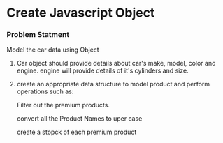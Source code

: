 # Create Javascript Object 

### Problem Statment

Model the car data using Object

1. Car object should provide details about car's make, model, color and engine. engine will provide details of it's cylinders and size.

2. create an appropriate data structure to model product and perform operations such as:

    Filter out the premium products.

    convert all the Product Names to uper case

    create a stopck of each premium product